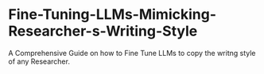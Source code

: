 # Fine-Tuning-LLMs-Mimicking-Researcher-s-Writing-Style
A Comprehensive Guide on how to Fine Tune LLMs to copy the writng style of any Researcher.

